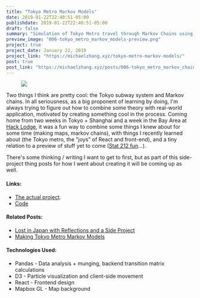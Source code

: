 ```yaml
---
title: "Tokyo Metro Markov Models"
date: 2019-01-22T22:40:51-05:00
publishdate: 2019-01-22T22:40:51-05:00
draft: false
summary: "Simulation of Tokyo Metro travel through Markov Chains using Foursquare check-in data and a bit of GeoJSON."
preview_image: "006-tokyo_metro_markov_models-preview.png"
project: true
project_date: January 22, 2019
project_link: "https://michaelzhang.xyz/tokyo-metro-markov-models/"
post: true
post_link: "https://michaelzhang.xyz/posts/006-tokyo_metro_markov_chains/"
---
```


<figure>
  <img src="/images/006-tokyo_metro_markov_models-preview.png"  />
</figure> 

Two things I think are pretty cool: the Tokyo subway system and Markov chains. In all seriousness, as a big proponent of learning by doing, I'm always trying to figure out how to combine some theory with real-world application, motivated by creating something cool in the process. Coming home from two weeks in Tokyo + Shanghai and a week in the Bay Area at [Hack Lodge](https://hacklodge.org/), it was a fun way to combine some things I knew about for some time (making maps, markov chains), with things I recently learned about (the Tokyo metro, the "joys" of React and front-end), and a tiny relation to a preview of stuff yet to come ([Stat 212 fun](http://www.people.fas.harvard.edu/~pillai/Teaching_files/syllabus.pdf)...).

There's some thinking / writing I want to get to first, but as part of this side-project thing posts for how I went about creating it will be coming up as well. 

#### Links:
* [The actual project](https://michaelzhang.xyz/tokyo-metro-markov-models/).
* [Code](https://github.com/mzio/tokyo-metro-markov-models/tree/master/app)

#### Related Posts:
* [Lost in Japan with Reflections and a Side Project](https://michaelzhang.xyz/posts/006-tokyo_metro_markov_chains/)  
* [Making Tokyo Metro Markov Models](https://michaelzhang.xyz/posts/006.1-tokyo_metro_markov-tech_post/)  


#### Technologies Used:  
* Pandas - Data analysis + munging, backend transition matrix calculations  
* D3 - Particle visualization and client-side movement  
* React - Frontend design  
* Mapbox GL - Map background  

